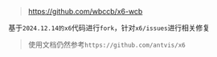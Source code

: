 > https://github.com/wbccb/x6-wcb

基于`2024.12.14的x6`代码进行`fork`，针对`x6/issues`进行相关修复

> 使用文档仍然参考`https://github.com/antvis/x6`